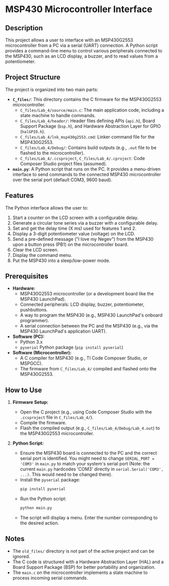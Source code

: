 # MSP430 Microcontroller Interface

## Description

This project allows a user to interface with an MSP430G2553 microcontroller from a PC via a serial (UART) connection. A Python script provides a command-line menu to control various peripherals connected to the MSP430, such as an LCD display, a buzzer, and to read values from a potentiometer.

## Project Structure

The project is organized into two main parts:

-   **`C_files/`**: This directory contains the C firmware for the MSP430G2553 microcontroller.
    -   `C_files/Lab_4/source/main.c`: The main application code, including a state machine to handle commands.
    -   `C_files/Lab_4/header/`: Header files defining APIs (`api.h`), Board Support Package (`bsp.h`), and Hardware Abstraction Layer for GPIO (`halGPIO.h`).
    -   `C_files/Lab_4/lnk_msp430g2553.cmd`: Linker command file for the MSP430G2553.
    -   `C_files/Lab_4/Debug/`: Contains build outputs (e.g., `.out` file to be flashed to the microcontroller).
    -   `C_files/Lab_4/.ccsproject`, `C_files/Lab_4/.cproject`: Code Composer Studio project files (assumed).
-   **`main.py`**: A Python script that runs on the PC. It provides a menu-driven interface to send commands to the connected MSP430 microcontroller over the serial port (default COM3, 9600 baud).

## Features

The Python interface allows the user to:

1.  Start a counter on the LCD screen with a configurable delay.
2.  Generate a circular tone series via a buzzer with a configurable delay.
3.  Set and get the delay time (X ms) used for features 1 and 2.
4.  Display a 3-digit potentiometer value (voltage) on the LCD.
5.  Send a pre-defined message ("I love my Negev") from the MSP430 upon a button press (PB1) on the microcontroller board.
6.  Clear the LCD screen.
7.  Display the command menu.
8.  Put the MSP430 into a sleep/low-power mode.

## Prerequisites

-   **Hardware:**
    -   MSP430G2553 microcontroller (or a development board like the MSP430 LaunchPad).
    -   Connected peripherals: LCD display, buzzer, potentiometer, pushbuttons.
    -   A way to program the MSP430 (e.g., MSP430 LaunchPad's onboard programmer).
    -   A serial connection between the PC and the MSP430 (e.g., via the MSP430 LaunchPad's application UART).
-   **Software (PC):**
    -   Python 3.x
    -   `pyserial` Python package (`pip install pyserial`)
-   **Software (Microcontroller):**
    -   A C compiler for MSP430 (e.g., TI Code Composer Studio, or MSPGCC).
    -   The firmware from `C_files/Lab_4/` compiled and flashed onto the MSP430G2553.

## How to Use

1.  **Firmware Setup:**
    *   Open the C project (e.g., using Code Composer Studio with the `.ccsproject` file in `C_files/Lab_4/`).
    *   Compile the firmware.
    *   Flash the compiled output (e.g., `C_files/Lab_4/Debug/Lab_4.out`) to the MSP430G2553 microcontroller.

2.  **Python Script:**
    *   Ensure the MSP430 board is connected to the PC and the correct serial port is identified. You might need to change `SERIAL_PORT = 'COM3'` in `main.py` to match your system's serial port (Note: the current `main.py` hardcodes 'COM3' directly in `serial.Serial('COM3', ...)`. This would need to be changed there).
    *   Install the `pyserial` package:
        ```bash
        pip install pyserial
        ```
    *   Run the Python script:
        ```bash
        python main.py
        ```
    *   The script will display a menu. Enter the number corresponding to the desired action.

## Notes

-   The `old_files/` directory is not part of the active project and can be ignored.
-   The C code is structured with a Hardware Abstraction Layer (HAL) and a Board Support Package (BSP) for better portability and organization.
-   The `main.c` on the microcontroller implements a state machine to process incoming serial commands.
